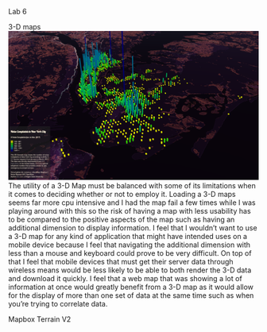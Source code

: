 Lab 6

3-D maps
![](assets/screenshot.png)
The utility of a 3-D Map must be balanced with some of its limitations when it comes to deciding whether or not to employ it. Loading a 3-D maps seems far more cpu intensive and I had the map fail a few times while I was playing around with this so the risk of having a map with less usability has to be compared to the positive aspects of the map such as having an additional dimension to display information. I feel that I wouldn’t want to use a 3-D map for any kind of application that might have intended uses on a mobile device because I feel that navigating the additional dimension with less than a mouse and keyboard could prove to be very difficult. On top of that I feel that mobile devices that must get their server data through wireless means would be less likely to be able to both render the 3-D data and download it quickly. I feel that a web map that was showing a lot of information at once would greatly benefit from a 3-D map as it would allow for the display of more than one set of data at the same time such as when you’re trying to correlate data.  

Mapbox Terrain V2
